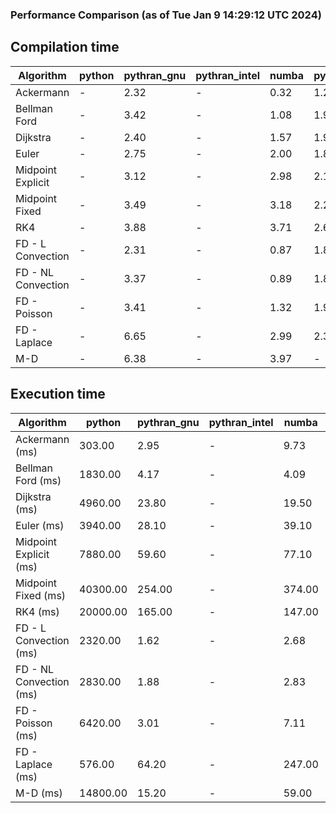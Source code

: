 ### Performance Comparison (as of Tue Jan  9 14:29:12 UTC 2024)
## Compilation time
Algorithm                 | python                    | pythran_gnu               | pythran_intel             | numba                     | pyccel_fortran_gnu        | pyccel_c_gnu              | pyccel_fortran_intel      | pyccel_c_intel           
------------------------- | ------------------------- | ------------------------- | ------------------------- | ------------------------- | ------------------------- | ------------------------- | ------------------------- | -------------------------
Ackermann                 | -                         | 2.32                      | -                         | 0.32                      | 1.21                      | 1.17                      | -                         | -                        
Bellman Ford              | -                         | 3.42                      | -                         | 1.08                      | 1.92                      | 1.91                      | -                         | -                        
Dijkstra                  | -                         | 2.40                      | -                         | 1.57                      | 1.98                      | 1.93                      | -                         | -                        
Euler                     | -                         | 2.75                      | -                         | 2.00                      | 1.88                      | 1.91                      | -                         | -                        
Midpoint Explicit         | -                         | 3.12                      | -                         | 2.98                      | 2.15                      | 2.19                      | -                         | -                        
Midpoint Fixed            | -                         | 3.49                      | -                         | 3.18                      | 2.21                      | 2.27                      | -                         | -                        
RK4                       | -                         | 3.88                      | -                         | 3.71                      | 2.67                      | 2.65                      | -                         | -                        
FD - L Convection         | -                         | 2.31                      | -                         | 0.87                      | 1.85                      | 1.89                      | -                         | -                        
FD - NL Convection        | -                         | 3.37                      | -                         | 0.89                      | 1.86                      | 1.91                      | -                         | -                        
FD - Poisson              | -                         | 3.41                      | -                         | 1.32                      | 1.98                      | 2.00                      | -                         | -                        
FD - Laplace              | -                         | 6.65                      | -                         | 2.99                      | 2.33                      | 2.36                      | -                         | -                        
M-D                       | -                         | 6.38                      | -                         | 3.97                      | -                         | -                         | -                         | -                        

## Execution time
Algorithm                 | python                    | pythran_gnu               | pythran_intel             | numba                     | pyccel_fortran_gnu        | pyccel_c_gnu              | pyccel_fortran_intel      | pyccel_c_intel           
------------------------- | ------------------------- | ------------------------- | ------------------------- | ------------------------- | ------------------------- | ------------------------- | ------------------------- | -------------------------
Ackermann (ms)            | 303.00                    | 2.95                      | -                         | 9.73                      | 1.55                      | 1.54                      | -                         | -                        
Bellman Ford (ms)         | 1830.00                   | 4.17                      | -                         | 4.09                      | 2.96                      | 5.66                      | -                         | -                        
Dijkstra (ms)             | 4960.00                   | 23.80                     | -                         | 19.50                     | 19.10                     | 29.40                     | -                         | -                        
Euler (ms)                | 3940.00                   | 28.10                     | -                         | 39.10                     | 15.50                     | 142.00                    | -                         | -                        
Midpoint Explicit (ms)    | 7880.00                   | 59.60                     | -                         | 77.10                     | 23.10                     | 282.00                    | -                         | -                        
Midpoint Fixed (ms)       | 40300.00                  | 254.00                    | -                         | 374.00                    | 74.10                     | 1450.00                   | -                         | -                        
RK4 (ms)                  | 20000.00                  | 165.00                    | -                         | 147.00                    | 36.30                     | 493.00                    | -                         | -                        
FD - L Convection (ms)    | 2320.00                   | 1.62                      | -                         | 2.68                      | 1.47                      | 1.84                      | -                         | -                        
FD - NL Convection (ms)   | 2830.00                   | 1.88                      | -                         | 2.83                      | 1.72                      | 1.99                      | -                         | -                        
FD - Poisson (ms)         | 6420.00                   | 3.01                      | -                         | 7.11                      | 2.77                      | 3.71                      | -                         | -                        
FD - Laplace (ms)         | 576.00                    | 64.20                     | -                         | 247.00                    | 58.10                     | 255.00                    | -                         | -                        
M-D (ms)                  | 14800.00                  | 15.20                     | -                         | 59.00                     | -                         | -                         | -                         | -                        

